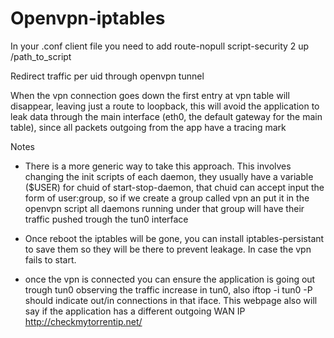 # Openvpn-iptables

In your .conf client file you need to add
route-nopull
script-security 2
up /path_to_script

Redirect traffic per uid through openvpn tunnel

When the vpn connection goes down the first entry at vpn table will disappear, leaving just a route to loopback, this will avoid the application to leak data through the main interface (eth0, the default gateway for the main table), since all packets outgoing from the app have a tracing mark


Notes
- There is a more generic way to take this approach. This involves changing the init scripts of each daemon, they usually have a variable ($USER) for chuid of start-stop-daemon, that chuid can accept input the form of user:group, so if we create a group called vpn an put it in the openvpn script all daemons running under that group will have their traffic pushed trough the tun0 interface

- Once reboot the iptables will be gone, you can install iptables-persistant to save them so they will be there to prevent leakage. In case the vpn fails to start.

- once the vpn is connected you can ensure the application is going out trough tun0 observing the traffic increase in tun0, also iftop -i tun0 -P should indicate out/in connections in that iface. This webpage also will say if the application has a different outgoing WAN IP http://checkmytorrentip.net/
